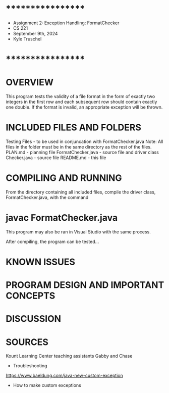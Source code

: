 # ****************
* Assignment 2: Exception Handling: FormatChecker
* CS 221
* September 9th, 2024
* Kyle Truschel
# ****************

# OVERVIEW
This program tests the validity of a file format in the form of exactly two integers in the first row and each subsequent row should contain exactly one double. If the format is invalid, an appropriate exception will be thrown.

# INCLUDED FILES AND FOLDERS
Testing Files - to be used in conjuncation with FormatChecker.java
    Note: All files in the folder must be in the same directory as
    the rest of the files.
PLAN.md - planning file
FormatChecker.java - source file and driver class
Checker.java - source file
README.md - this file

# COMPILING AND RUNNING
From the directory containing all included files, compile the driver class, FormatChecker.java, with the command
# javac FormatChecker.java

This program may also be ran in Visual Studio with the same process.

After compiling, the program can be tested...

# KNOWN ISSUES

# PROGRAM DESIGN AND IMPORTANT CONCEPTS

# DISCUSSION

# SOURCES
Kount Learning Center teaching assistants Gabby and Chase
- Troubleshooting

https://www.baeldung.com/java-new-custom-exception
- How to make custom exceptions